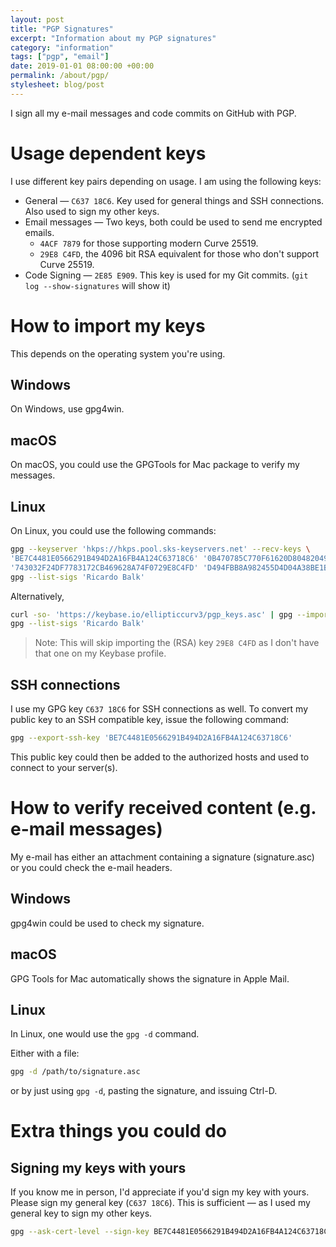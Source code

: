 ```yaml
---
layout: post
title: "PGP Signatures"
excerpt: "Information about my PGP signatures"
category: "information"
tags: ["pgp", "email"]
date: 2019-01-01 08:00:00 +00:00
permalink: /about/pgp/
stylesheet: blog/post
---
```


I sign all my e-mail messages and code commits on GitHub with PGP.

# Usage dependent keys

I use different key pairs depending on usage. I am using the following keys:

- General &mdash; `C637 18C6`. Key used for general things and SSH connections. Also used to sign my other keys.
- Email messages &mdash; Two keys, both could be used to send me encrypted emails.
  - `4ACF 7879` for those supporting modern Curve 25519.
  - `29E8 C4FD`, the 4096 bit RSA equivalent for those who don't support Curve 25519.
- Code Signing &mdash; `2E85 E909`. This key is used for my Git commits. (`git log --show-signatures` will show it)

# How to import my keys

This depends on the operating system you're using.

## Windows

On Windows, use gpg4win.

## macOS

On macOS, you could use the GPGTools for Mac package to verify my messages.

## Linux

On Linux, you could use the following commands:

```sh
gpg --keyserver 'hkps://hkps.pool.sks-keyservers.net' --recv-keys \
'BE7C4481E0566291B494D2A16FB4A124C63718C6' '0B470785C770F61620D80482049F02554ACF7879' \
'743032F24DF7783172CB469628A74F0729E8C4FD' 'D494FBB8A982455D4D04A38BE1B805352E85E909'
gpg --list-sigs 'Ricardo Balk'
```

Alternatively,

```sh
curl -so- 'https://keybase.io/ellipticcurv3/pgp_keys.asc' | gpg --import
gpg --list-sigs 'Ricardo Balk'
```

> Note: This will skip importing the (RSA) key `29E8 C4FD` as I don't have that one on my Keybase profile.

## SSH connections

I use my GPG key `C637 18C6` for SSH connections as well. To convert my public key to an SSH compatible key, issue the following command:

```sh
gpg --export-ssh-key 'BE7C4481E0566291B494D2A16FB4A124C63718C6'
```

This public key could then be added to the authorized hosts and used to connect to your server(s).

# How to verify received content (e.g. e-mail messages)

My e-mail has either an attachment containing a signature (signature.asc) or you could check the e-mail headers.

## Windows

gpg4win could be used to check my signature.

## macOS

GPG Tools for Mac automatically shows the signature in Apple Mail.

## Linux

In Linux, one would use the `gpg -d` command.

Either with a file:

```sh
gpg -d /path/to/signature.asc
```

or by just using `gpg -d`, pasting the signature, and issuing Ctrl-D.

# Extra things you could do

## Signing my keys with yours

If you know me in person, I'd appreciate if you'd sign my key with yours. Please sign my general key (`C637 18C6`). This is sufficient &mdash; as I used my general key to sign my other keys.

```sh
gpg --ask-cert-level --sign-key BE7C4481E0566291B494D2A16FB4A124C63718C6 --sign-with <Your Key ID>
```

